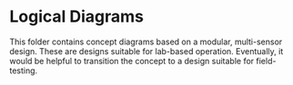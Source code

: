 # Logical Diagrams
 This folder contains concept diagrams based on a modular, multi-sensor design. These are designs suitable for lab-based operation. Eventually, it would be helpful to transition the concept to a design suitable for field-testing.

